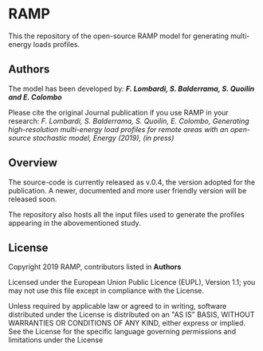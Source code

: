 # RAMP
This the repository of the open-source RAMP model for generating multi-energy loads profiles.

## Authors
The model has been developed by:
__*F. Lombardi, S. Balderrama, S. Quoilin and E. Colombo*__

Please cite the original Journal publication if you use RAMP in your research:
*F. Lombardi, S. Balderrama, S. Quoilin, E. Colombo, Generating high-resolution multi-energy load profiles for remote areas with an open-source stochastic model, Energy (2019), (in press)*

## Overview
The source-code is currently released as v.0.4, the version adopted for the publication. A newer, documented and more user friendly version will be released soon.

The repository also hosts all the input files used to generate the profiles appearing in the abovementioned study.

## License
Copyright 2019 RAMP, contributors listed in **Authors**

Licensed under the European Union Public Licence (EUPL), Version 1.1; you may not use this file except in compliance with the License. 

Unless required by applicable law or agreed to in writing, software distributed under the License is distributed on an "AS IS" BASIS, WITHOUT WARRANTIES OR CONDITIONS OF ANY KIND, either express or implied. See the License for the specific language governing permissions and limitations under the License
